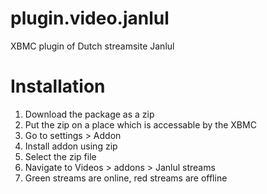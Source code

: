 plugin.video.janlul
===================

XBMC plugin of Dutch streamsite Janlul

# Installation
1. Download the package as a zip
2. Put the zip on a place which is accessable by the XBMC
3. Go to settings > Addon
4. Install addon using zip
5. Select the zip file
6. Navigate to Videos > addons > Janlul streams
7. Green streams are online, red streams are offline